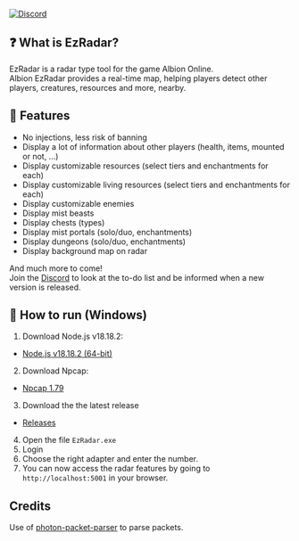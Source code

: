[![Discord](https://img.shields.io/discord/1231558120854257717?style=for-the-badge&logo=discord&label=Discord)]([https://discord.gg/XAWjmzeaD3](https://discord.gg/ZfqDZMtgzV))


## ❓ What is EzRadar?

EzRadar is a radar type tool for the game Albion Online.
\
Albion EzRadar provides a real-time map, helping players detect other players, creatures, resources and more, nearby.

## 🎯 Features

- No injections, less risk of banning
- Display a lot of information about other players (health, items, mounted or not, ...)
- Display customizable resources (select tiers and enchantments for each)
- Display customizable living resources (select tiers and enchantments for each)
- Display customizable enemies
- Display mist beasts
- Display chests (types)
- Display mist portals (solo/duo, enchantments)
- Display dungeons (solo/duo, enchantments)
- Display background map on radar

And much more to come!
\
Join the [Discord](https://discord.gg/ZfqDZMtgzV) to look at the to-do list and be informed when a new version is released.

## 🔰 How to run (Windows)

1. Download Node.js v18.18.2:
- [Node.js v18.18.2 (64-bit)](https://nodejs.org/dist/v18.18.2/node-v18.18.2-x64.msi)
2. Download Npcap:
- [Npcap 1.79](https://npcap.com/dist/npcap-1.79.exe)
3. Download the the latest release
- [Releases](https://github.com/EzCheatss/EzRadar/releases)
4. Open the file `EzRadar.exe` 
5. Login
6. Choose the right adapter and enter the number. 
7. You can now access the radar features by going to `http://localhost:5001` in your browser.

## Credits
Use of [photon-packet-parser](https://github.com/0xN0x/photon-packet-parser) to parse packets.
